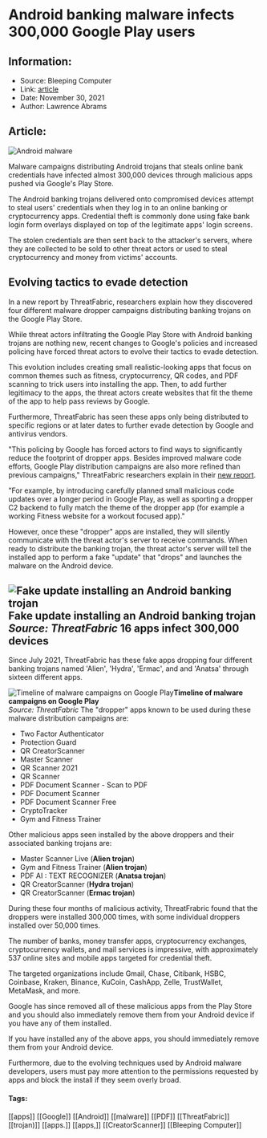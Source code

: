 # Android banking malware infects 300,000 Google Play users
### 

## Information:
+ Source: Bleeping Computer
+ Link: [article](https://www.bleepingcomputer.com/news/security/android-banking-malware-infects-300-000-google-play-users/)
+ Date: November 30, 2021
+ Author: Lawrence Abrams


## Article:
![Android malware](https://www.bleepstatic.com/content/hl-images/2021/07/07/Android-headpic.jpg)


Malware campaigns distributing Android trojans that steals online bank credentials have infected almost 300,000 devices through malicious apps pushed via Google's Play Store.


The Android banking trojans delivered onto compromised devices attempt to steal users' credentials when they log in to an online banking or cryptocurrency apps. Credential theft is commonly done using fake bank login form overlays displayed on top of the legitimate apps' login screens.


The stolen credentials are then sent back to the attacker's servers, where they are collected to be sold to other threat actors or used to steal cryptocurrency and money from victims' accounts.


Evolving tactics to evade detection
-----------------------------------


In a new report by ThreatFabric, researchers explain how they discovered four different malware dropper campaigns distributing banking trojans on the Google Play Store.


While threat actors infiltrating the Google Play Store with Android banking trojans are nothing new, recent changes to Google's policies and increased policing have forced threat actors to evolve their tactics to evade detection.


This evolution includes creating small realistic-looking apps that focus on common themes such as fitness, cryptocurrency, QR codes, and PDF scanning to trick users into installing the app. Then, to add further legitimacy to the apps, the threat actors create websites that fit the theme of the app to help pass reviews by Google.


Furthermore, ThreatFabric has seen these apps only being distributed to specific regions or at later dates to further evade detection by Google and antivirus vendors.


"This policing by Google has forced actors to find ways to significantly reduce the footprint of dropper apps. Besides improved malware code efforts, Google Play distribution campaigns are also more refined than previous campaigns," ThreatFabric researchers explain in their [new report](https://threatfabric.com/blogs/deceive-the-heavens-to-cross-the-sea.html).


"For example, by introducing carefully planned small malicious code updates over a longer period in Google Play, as well as sporting a dropper C2 backend to fully match the theme of the dropper app (for example a working Fitness website for a workout focused app)."


However, once these "dropper" apps are installed, they will silently communicate with the threat actor's server to receive commands. When ready to distribute the banking trojan, the threat actor's server will tell the installed app to perform a fake "update" that "drops" and launches the malware on the Android device.



![Fake update installing an Android banking trojan](https://www.bleepstatic.com/images/news/security/a/android/300k-banking-trojan/fake-banking-trojan-update.jpg)**Fake update installing an Android banking trojan**  
*Source: ThreatFabric*
16 apps infect 300,000 devices
------------------------------


Since July 2021, ThreatFabric has these fake apps dropping four different banking trojans named 'Alien', 'Hydra', 'Ermac', and and 'Anatsa' through sixteen different apps.



![Timeline of malware campaigns on Google Play](https://www.bleepstatic.com/images/news/security/a/android/300k-banking-trojan/tf-timeline.jpg)**Timeline of malware campaigns on Google Play**  
*Source: ThreatFabric*
The "dropper" apps known to be used during these malware distribution campaigns are:


* Two Factor Authenticator
* Protection Guard
* QR CreatorScanner
* Master Scanner
* QR Scanner 2021
* QR Scanner
* PDF Document Scanner - Scan to PDF
* PDF Document Scanner
* PDF Document Scanner Free
* CryptoTracker
* Gym and Fitness Trainer


Other malicious apps seen installed by the above droppers and their associated banking trojans are:


* Master Scanner Live (**Alien trojan**)
* Gym and Fitness Trainer (**Alien trojan**)
* PDF AI : TEXT RECOGNIZER (**Anatsa trojan**)
* QR CreatorScanner (**Hydra trojan**)
* QR CreatorScanner (**Ermac trojan**)


During these four months of malicious activity, ThreatFrabric found that the droppers were installed 300,000 times, with some individual droppers installed over 50,000 times.


The number of banks, money transfer apps, cryptocurrency exchanges, cryptocurrency wallets, and mail services is impressive, with approximately 537 online sites and mobile apps targeted for credential theft.


The targeted organizations include Gmail, Chase, Citibank, HSBC, Coinbase, Kraken, Binance, KuCoin, CashApp, Zelle, TrustWallet, MetaMask, and more.


Google has since removed all of these malicious apps from the Play Store and you should also immediately remove them from your Android device if you have any of them installed.


If you have installed any of the above apps, you should immediately remove them from your Android device.


Furthermore, due to the evolving techniques used by Android malware developers, users must pay more attention to the permissions requested by apps and block the install if they seem overly broad.




#### Tags:
[[apps]] [[Google]] [[Android]] [[malware]] [[PDF]] [[ThreatFabric]] [[trojan)]] [[apps.]] [[apps,]] [[CreatorScanner]] [[Bleeping Computer]]
